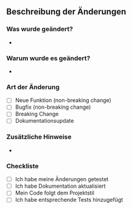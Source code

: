 ## Beschreibung der Änderungen

### Was wurde geändert?
- 

### Warum wurde es geändert?
- 

### Art der Änderung
- [ ] Neue Funktion (non-breaking change)
- [ ] Bugfix (non-breaking change)
- [ ] Breaking Change
- [ ] Dokumentationsupdate

### Zusätzliche Hinweise
- 

### Checkliste
- [ ] Ich habe meine Änderungen getestet
- [ ] Ich habe Dokumentation aktualisiert
- [ ] Mein Code folgt dem Projektstil
- [ ] Ich habe entsprechende Tests hinzugefügt